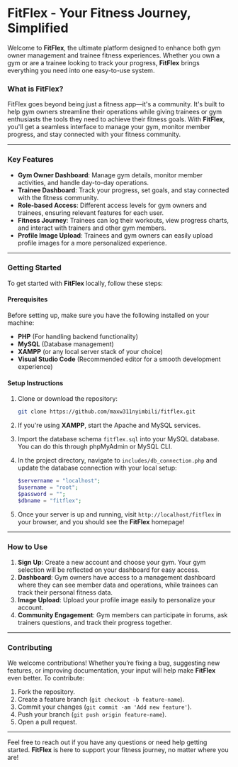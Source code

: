 # FitFlex - Your Fitness Journey, Simplified

Welcome to **FitFlex**, the ultimate platform designed to enhance both gym owner management and trainee fitness experiences. Whether you own a gym or are a trainee looking to track your progress, **FitFlex** brings everything you need into one easy-to-use system.

### What is FitFlex?

FitFlex goes beyond being just a fitness app—it's a community. It's built to help gym owners streamline their operations while giving trainees or gym enthusiasts the tools they need to achieve their fitness goals. With **FitFlex**, you'll get a seamless interface to manage your gym, monitor member progress, and stay connected with your fitness community.

---

### Key Features

- **Gym Owner Dashboard**: Manage gym details, monitor member activities, and handle day-to-day operations.
- **Trainee Dashboard**: Track your progress, set goals, and stay connected with the fitness community.
- **Role-based Access**: Different access levels for gym owners and trainees, ensuring relevant features for each user.
- **Fitness Journey**: Trainees can log their workouts, view progress charts, and interact with trainers and other gym members.
- **Profile Image Upload**: Trainees and gym owners can easily upload profile images for a more personalized experience.

---

### Getting Started

To get started with **FitFlex** locally, follow these steps:

#### Prerequisites

Before setting up, make sure you have the following installed on your machine:

- **PHP** (For handling backend functionality)
- **MySQL** (Database management)
- **XAMPP** (or any local server stack of your choice)
- **Visual Studio Code** (Recommended editor for a smooth development experience)

#### Setup Instructions

1. Clone or download the repository:
    ```bash
    git clone https://github.com/maxw311nyimbili/fitflex.git
    ```

2. If you're using **XAMPP**, start the Apache and MySQL services.

3. Import the database schema `fitflex.sql` into your MySQL database. You can do this through phpMyAdmin or MySQL CLI.

4. In the project directory, navigate to `includes/db_connection.php` and update the database connection with your local setup:
    ```php
    $servername = "localhost";
    $username = "root";
    $password = "";
    $dbname = "fitflex";
    ```

5. Once your server is up and running, visit `http://localhost/fitflex` in your browser, and you should see the **FitFlex** homepage!

---

### How to Use

1. **Sign Up**: Create a new account and choose your gym. Your gym selection will be reflected on your dashboard for easy access.
2. **Dashboard**: Gym owners have access to a management dashboard where they can see member data and operations, while trainees can track their personal fitness data.
3. **Image Upload**: Upload your profile image easily to personalize your account.
4. **Community Engagement**: Gym members can participate in forums, ask trainers questions, and track their progress together.

---

### Contributing

We welcome contributions! Whether you’re fixing a bug, suggesting new features, or improving documentation, your input will help make **FitFlex** even better. To contribute:

1. Fork the repository.
2. Create a feature branch (`git checkout -b feature-name`).
3. Commit your changes (`git commit -am 'Add new feature'`).
4. Push your branch (`git push origin feature-name`).
5. Open a pull request.

---

Feel free to reach out if you have any questions or need help getting started. **FitFlex** is here to support your fitness journey, no matter where you are!
